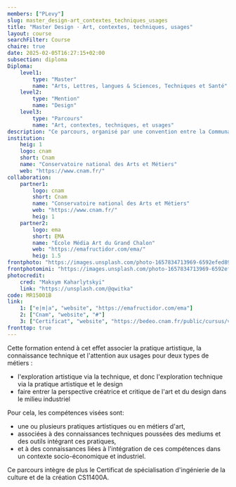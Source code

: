 ```yaml
---
members: ["PLevy"]
slug: master_design-art_contextes_techniques_usages
title: "Master Design · Art, contextes, techniques, usages"
layout: course
searchFilter: Course
chaire: true
date: 2025-02-05T16:27:15+02:00
subsection: diploma
Diploma:
    level1:
        type: "Master"
        name: "Arts, Lettres, langues & Sciences, Techniques et Santé"
    level2:
        type: "Mention"
        name: "Design"
    level3:
        type: "Parcours"
        name: "Art, contextes, techniques, et usages"
description: "Ce parcours, organisé par une convention entre la Communauté l’agglomération du Grand Chalon, l’e|m|a, le CCR de Bourgogne Franche-Comté, et le Cnam, entend former des artistes ou des techniciens ayant une pratique artistique poussée aux techniques et à l’ingénierie liée à leur pratique (matériaux, outils…)."
institution:
    heig: 1
    logo: cnam
    short: Cnam
    name: "Conservatoire national des Arts et Métiers"
    web: "https://www.cnam.fr/"
collaboration:
    partner1:
        logo: cnam
        short: Cnam
        name: "Conservatoire national des Arts et Métiers"
        web: "https://www.cnam.fr/"
        heig: 1
    partner2:
        logo: ema
        short: EMA
        name: "École Média Art du Grand Chalon"
        web: "https://emafructidor.com/ema/"
        heig: 1.5
frontphoto: "https://images.unsplash.com/photo-1657834713969-6592efed8913?q=80&w=1080"
frontphotomini: "https://images.unsplash.com/photo-1657834713969-6592efed8913?q=80&w=500"
photocredit: 
    cred: "Maksym Kaharlytskyi"
    link: "https://unsplash.com/@qwitka"
code: MR15001B
link:
    1: ["e|m|a", "website", "https://emafructidor.com/ema"]
    2: ["Cnam", "website", "#"]
    3: ["Certificat", "website", "https://bedeo.cnam.fr/public/cursus/view/CS11400A"]
fronttop: true
---
```

Cette formation entend à cet effet associer la pratique artistique, la connaissance technique et l'attention aux
usages pour deux types de métiers :
- l'exploration artistique via la technique, et donc l'exploration technique via la pratique artistique et le design
- faire entrer la perspective créatrice et critique de l'art et du design dans le milieu industriel

Pour cela, les compétences visées sont:
- une ou plusieurs pratiques artistiques ou en métiers d'art,
- associées à des connaissances techniques poussées des mediums et des outils intégrant ces pratiques,
- et à des connaissances liées à l'intégration de ces compétences dans un contexte socio-économique et
industriel.

Ce parcours intègre de plus le Certificat de spécialisation d'ingénierie de la culture et de la création
CS11400A.